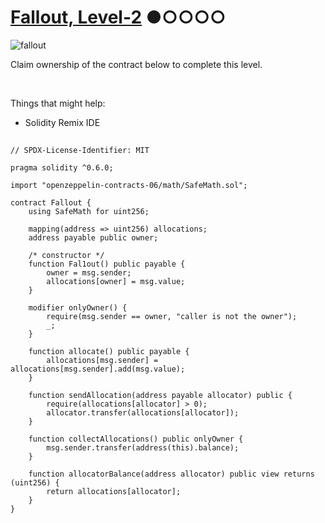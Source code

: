 # [Fallout, Level-2](https://ethernaut.openzeppelin.com/level/0x676e57FdBbd8e5fE1A7A3f4Bb1296dAC880aa639) ●○○○○

![fallout](https://ethernaut.openzeppelin.com/imgs/BigLevel2.svg)

Claim ownership of the contract below to complete this level.

<br>

Things that might help:
- Solidity Remix IDE

##

```solidity
// SPDX-License-Identifier: MIT

pragma solidity ^0.6.0;

import "openzeppelin-contracts-06/math/SafeMath.sol";

contract Fallout {
    using SafeMath for uint256;

    mapping(address => uint256) allocations;
    address payable public owner;

    /* constructor */
    function Fal1out() public payable {
        owner = msg.sender;
        allocations[owner] = msg.value;
    }

    modifier onlyOwner() {
        require(msg.sender == owner, "caller is not the owner");
        _;
    }

    function allocate() public payable {
        allocations[msg.sender] = allocations[msg.sender].add(msg.value);
    }

    function sendAllocation(address payable allocator) public {
        require(allocations[allocator] > 0);
        allocator.transfer(allocations[allocator]);
    }

    function collectAllocations() public onlyOwner {
        msg.sender.transfer(address(this).balance);
    }

    function allocatorBalance(address allocator) public view returns (uint256) {
        return allocations[allocator];
    }
}
```
